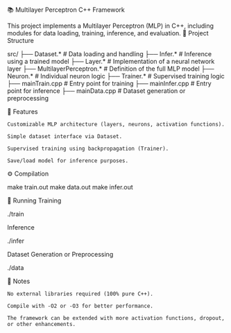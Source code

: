 📚 Multilayer Perceptron C++ Framework

This project implements a Multilayer Perceptron (MLP) in C++, including modules for data loading, training, inference, and evaluation.
📁 Project Structure

src/
├── Dataset.*                # Data loading and handling
├── Infer.*                  # Inference using a trained model
├── Layer.*                  # Implementation of a neural network layer
├── MultilayerPerceptron.*   # Definition of the full MLP model
├── Neuron.*                 # Individual neuron logic
├── Trainer.*                # Supervised training logic
├── mainTrain.cpp            # Entry point for training
├── mainInfer.cpp            # Entry point for inference
├── mainData.cpp             # Dataset generation or preprocessing

🧠 Features

    Customizable MLP architecture (layers, neurons, activation functions).

    Simple dataset interface via Dataset.

    Supervised training using backpropagation (Trainer).

    Save/load model for inference purposes.

⚙️ Compilation

make train.out
make data.out
make infer.out

🚀 Running
Training

./train

Inference

./infer

Dataset Generation or Preprocessing

./data

📌 Notes

    No external libraries required (100% pure C++).

    Compile with -O2 or -O3 for better performance.

    The framework can be extended with more activation functions, dropout, or other enhancements.
